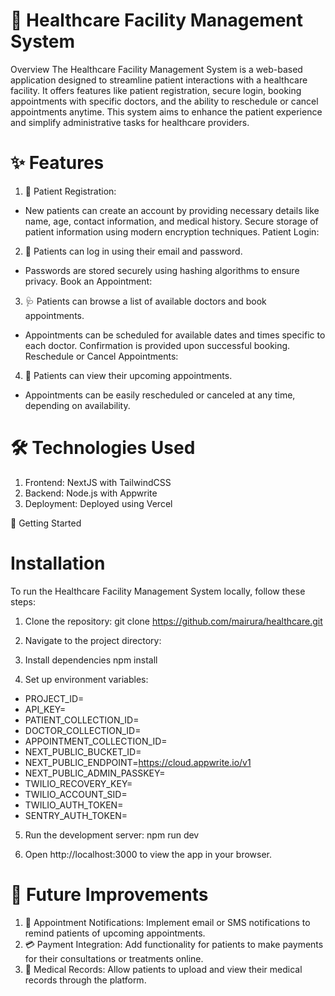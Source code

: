 # 🏥 Healthcare Facility Management System
Overview
The Healthcare Facility Management System is a web-based application designed to streamline patient interactions with a healthcare facility. It offers features like patient registration, secure login, booking appointments with specific doctors, and the ability to reschedule or cancel appointments anytime. This system aims to enhance the patient experience and simplify administrative tasks for healthcare providers.

# ✨ Features
1. 📝 Patient Registration:

- New patients can create an account by providing necessary details like name, age, contact information, and medical history.
Secure storage of patient information using modern encryption techniques.
Patient Login:

2. 🔐 Patients can log in using their email and password.
- Passwords are stored securely using hashing algorithms to ensure privacy.
Book an Appointment:

3. 🩺 Patients can browse a list of available doctors and book appointments.
- Appointments can be scheduled for available dates and times specific to each doctor.
Confirmation is provided upon successful booking.
Reschedule or Cancel Appointments:

4. 🔄 Patients can view their upcoming appointments.
- Appointments can be easily rescheduled or canceled at any time, depending on availability.

# 🛠️ Technologies Used

1. Frontend: NextJS with TailwindCSS
2. Backend: Node.js with Appwrite
3. Deployment: Deployed using Vercel

🚀 Getting Started

# Installation
To run the Healthcare Facility Management System locally, follow these steps:

1. Clone the repository:
   git clone https://github.com/mairura/healthcare.git
   
3. Navigate to the project directory:

4.  Install dependencies
      npm install
    
5. Set up environment variables:
  - PROJECT_ID=
  - API_KEY=
  - PATIENT_COLLECTION_ID=
  - DOCTOR_COLLECTION_ID=
  - APPOINTMENT_COLLECTION_ID=
  - NEXT_PUBLIC_BUCKET_ID=
  - NEXT_PUBLIC_ENDPOINT=https://cloud.appwrite.io/v1
  - NEXT_PUBLIC_ADMIN_PASSKEY=
  - TWILIO_RECOVERY_KEY=
  - TWILIO_ACCOUNT_SID=
  - TWILIO_AUTH_TOKEN=
   - SENTRY_AUTH_TOKEN=
    
5. Run the development server:
   npm run dev

6. Open http://localhost:3000 to view the app in your browser.

# 🎯 Future Improvements
1. 📩 Appointment Notifications: Implement email or SMS notifications to remind patients of upcoming appointments.
2. 💳 Payment Integration: Add functionality for patients to make payments for their consultations or treatments online.
3. 📄 Medical Records: Allow patients to upload and view their medical records through the platform.

   
